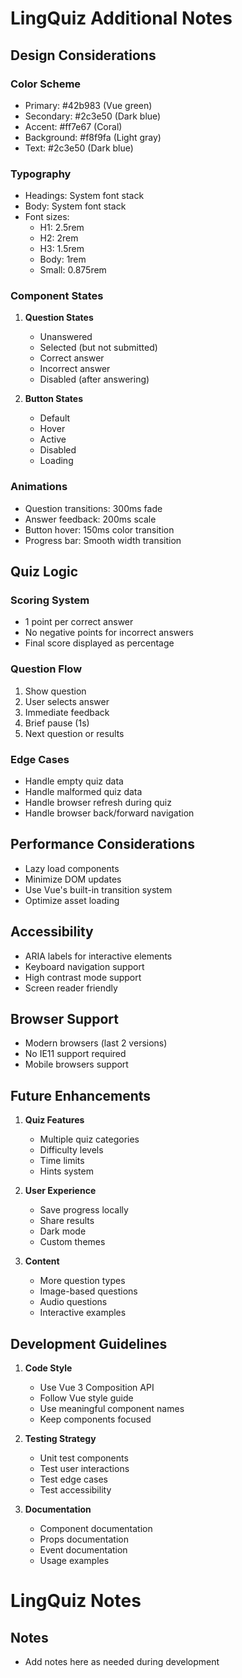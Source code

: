 # LingQuiz Additional Notes

## Design Considerations

### Color Scheme
- Primary: #42b983 (Vue green)
- Secondary: #2c3e50 (Dark blue)
- Accent: #ff7e67 (Coral)
- Background: #f8f9fa (Light gray)
- Text: #2c3e50 (Dark blue)

### Typography
- Headings: System font stack
- Body: System font stack
- Font sizes:
  - H1: 2.5rem
  - H2: 2rem
  - H3: 1.5rem
  - Body: 1rem
  - Small: 0.875rem

### Component States
1. **Question States**
   - Unanswered
   - Selected (but not submitted)
   - Correct answer
   - Incorrect answer
   - Disabled (after answering)

2. **Button States**
   - Default
   - Hover
   - Active
   - Disabled
   - Loading

### Animations
- Question transitions: 300ms fade
- Answer feedback: 200ms scale
- Button hover: 150ms color transition
- Progress bar: Smooth width transition

## Quiz Logic

### Scoring System
- 1 point per correct answer
- No negative points for incorrect answers
- Final score displayed as percentage

### Question Flow
1. Show question
2. User selects answer
3. Immediate feedback
4. Brief pause (1s)
5. Next question or results

### Edge Cases
- Handle empty quiz data
- Handle malformed quiz data
- Handle browser refresh during quiz
- Handle browser back/forward navigation

## Performance Considerations
- Lazy load components
- Minimize DOM updates
- Use Vue's built-in transition system
- Optimize asset loading

## Accessibility
- ARIA labels for interactive elements
- Keyboard navigation support
- High contrast mode support
- Screen reader friendly

## Browser Support
- Modern browsers (last 2 versions)
- No IE11 support required
- Mobile browsers support

## Future Enhancements
1. **Quiz Features**
   - Multiple quiz categories
   - Difficulty levels
   - Time limits
   - Hints system

2. **User Experience**
   - Save progress locally
   - Share results
   - Dark mode
   - Custom themes

3. **Content**
   - More question types
   - Image-based questions
   - Audio questions
   - Interactive examples

## Development Guidelines
1. **Code Style**
   - Use Vue 3 Composition API
   - Follow Vue style guide
   - Use meaningful component names
   - Keep components focused

2. **Testing Strategy**
   - Unit test components
   - Test user interactions
   - Test edge cases
   - Test accessibility

3. **Documentation**
   - Component documentation
   - Props documentation
   - Event documentation
   - Usage examples

# LingQuiz Notes

## Notes
- Add notes here as needed during development 